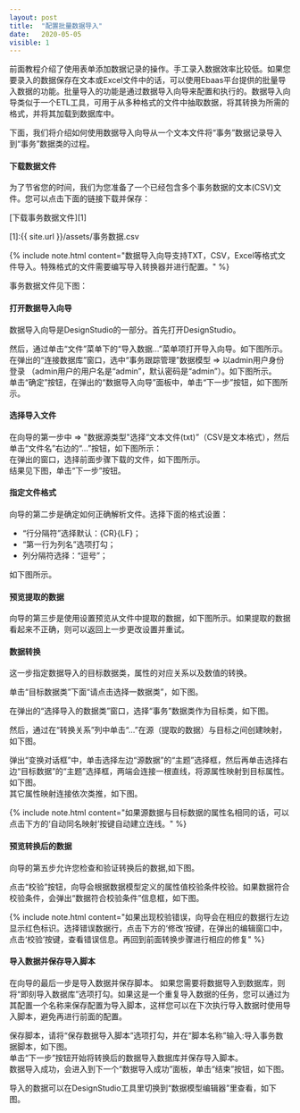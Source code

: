 ```yaml
---
layout: post
title:  "配置批量数据导入"
date:   2020-05-05
visible: 1
---
```


前面教程介绍了使用表单添加数据记录的操作。手工录入数据效率比较低。如果您要录入的数据保存在文本或Excel文件中的话，可以使用Ebaas平台提供的批量导入数据的功能。批量导入的功能是通过数据导入向导来配置和执行的。数据导入向导类似于一个ETL工具，可用于从多种格式的文件中抽取数据，将其转换为所需的格式，并将其加载到数据库中。

下面，我们将介绍如何使用数据导入向导从一个文本文件将“事务”数据记录导入到“事务”数据类的过程。

#### 下载数据文件

为了节省您的时间，我们为您准备了一个已经包含多个事务数据的文本(CSV)文件。您可以点击下面的链接下载并保存：

[下载事务数据文件][1]

[1]:{{ site.url }}/assets/事务数据.csv

{% include note.html content="数据导入向导支持TXT，CSV，Excel等格式文件导入。特殊格式的文件需要编写导入转换器并进行配置。" %}

事务数据文件见下图：
<img src="{{'/assets/img/2018-3-5-配置批量数据导入0.png' | prepend: site.baseurl }}" alt=""><br>

#### 打开数据导入向导

数据导入向导是DesignStudio的一部分。首先打开DesignStudio。

然后，通过单击“文件”菜单下的“导入数据...”菜单项打开导入向导。如下图所示。
<img src="{{'/assets/img/2018-3-5-配置批量数据导入1.png' | prepend: site.baseurl }}" alt=""><br>
在弹出的“连接数据库”窗口，选中“事务跟踪管理”数据模型 => 以admin用户身份登录 （admin用户的用户名是“admin”，默认密码是“admin”）。如下图所示。
<img src="{{'/assets/img/2018-3-5-配置批量数据导入2.png' | prepend: site.baseurl }}" alt=""><br>
单击“确定”按钮，在弹出的“数据导入向导”面板中，单击“下一步”按钮，如下图所示。
<img src="{{'/assets/img/2018-3-5-配置批量数据导入3.jpg' | prepend: site.baseurl }}" alt=""><br>

#### 选择导入文件

在向导的第一步中 => "数据源类型"选择“文本文件(txt)”（CSV是文本格式），然后单击“文件名”右边的“...”按钮，如下图所示：
<img src="{{'/assets/img/2018-3-5-配置批量数据导入4.png' | prepend: site.baseurl }}" alt=""><br>
在弹出的窗口，选择前面步骤下载的文件，如下图所示。
<img src="{{'/assets/img/2018-3-5-配置批量数据导入5.png' | prepend: site.baseurl }}" alt=""><br>
结果见下图，单击“下一步”按钮。
<img src="{{'/assets/img/2018-3-5-配置批量数据导入6.png' | prepend: site.baseurl }}" alt=""><br>

#### 指定文件格式

向导的第二步是确定如何正确解析文件。选择下面的格式设置：

* “行分隔符”选择默认：{CR}{LF}；
* “第一行为列名”选项打勾；
* 列分隔符选择：“逗号”；

如下图所示。
<img src="{{'/assets/img/2018-3-5-配置批量数据导入7A.png' | prepend: site.baseurl }}" alt=""><br>

#### 预览提取的数据

向导的第三步是使用设置预览从文件中提取的数据，如下图所示。如果提取的数据看起来不正确，则可以返回上一步更改设置并重试。
<img src="{{'/assets/img/2018-3-5-配置批量数据导入8A.png' | prepend: site.baseurl }}" alt=""><br>

#### 数据转换

这一步指定数据导入的目标数据类，属性的对应关系以及数值的转换。

单击“目标数据类”下面“请点击选择一数据类”，如下图。
<img src="{{'/assets/img/2018-3-5-配置批量数据导入9.png' | prepend: site.baseurl }}" alt="">

在弹出的“选择导入的数据类”窗口，选择“事务”数据类作为目标类，如下图。
<img src="{{'/assets/img/2018-3-5-配置批量数据导入10.png' | prepend: site.baseurl }}" alt=""><br>

然后，通过在“转换关系”列中单击“...”在源（提取的数据）与目标之间创建映射，如下图。
<img src="{{'/assets/img/2018-3-5-配置批量数据导入11.png' | prepend: site.baseurl }}" alt=""><br>

弹出“变换对话框”中，单击选择左边“源数据”的“主题”选择框，然后再单击选择右边“目标数据”的“主题”选择框，两端会连接一根直线，将源属性映射到目标属性。如下图。
<img src="{{'/assets/img/2018-3-5-配置批量数据导入12A.png' | prepend: site.baseurl }}" alt=""><br>
其它属性映射连接依次类推，如下图。
<img src="{{'/assets/img/2018-3-5-配置批量数据导入13A.png' | prepend: site.baseurl }}" alt=""><br>

{% include note.html content="如果源数据与目标数据的属性名相同的话，可以点击下方的‘自动同名映射’按键自动建立连线。" %}

#### 预览转换后的数据

向导的第五步允许您检查和验证转换后的数据,如下图。
<img src="{{'/assets/img/2018-3-5-配置批量数据导入19.png' | prepend: site.baseurl }}" alt=""><br>

点击“校验”按钮，向导会根据数据模型定义的属性值校验条件校验。如果数据符合校验条件，会弹出“数据符合校验条件”信息框，如下图。
<img src="{{'/assets/img/2018-3-5-配置批量数据导入14.png' | prepend: site.baseurl }}" alt=""><br>

{% include note.html content="如果出现校验错误，向导会在相应的数据行左边显示红色标识。选择错误数据行，点击下方的‘修改’按键，在弹出的编辑窗口中，点击‘校验’按键，查看错误信息。再回到前面转换步骤进行相应的修复" %}


#### 导入数据并保存导入脚本

在向导的最后一步是导入数据并保存脚本。 如果您需要将数据导入到数据库，则将“即刻导入数据库”选项打勾。如果这是一个重复导入数据的任务，您可以通过为其配置一个名称来保存配置为导入脚本，这样您可以在下次执行导入数据时使用导入脚本，避免再进行前面的配置。

保存脚本，请将“保存数据导入脚本”选项打勾，并在“脚本名称”输入:导入事务数据脚本，如下图。
<img src="{{'/assets/img/2018-3-5-配置批量数据导入15.png' | prepend: site.baseurl }}" alt=""><br>
单击“下一步”按钮开始将转换后的数据导入数据库并保存导入脚本。<br>
数据导入成功，会进入到下一个“数据导入成功”面板，单击“结束”按钮，如下图。<br>
<img src="{{'/assets/img/2018-3-5-配置批量数据导入16.png' | prepend: site.baseurl }}" alt=""><br>


导入的数据可以在DesignStudio工具里切换到“数据模型编辑器”里查看，如下图。
<img src="{{'/assets/img/2018-3-5-配置批量数据导入18.png' | prepend: site.baseurl }}" alt=""><br>

